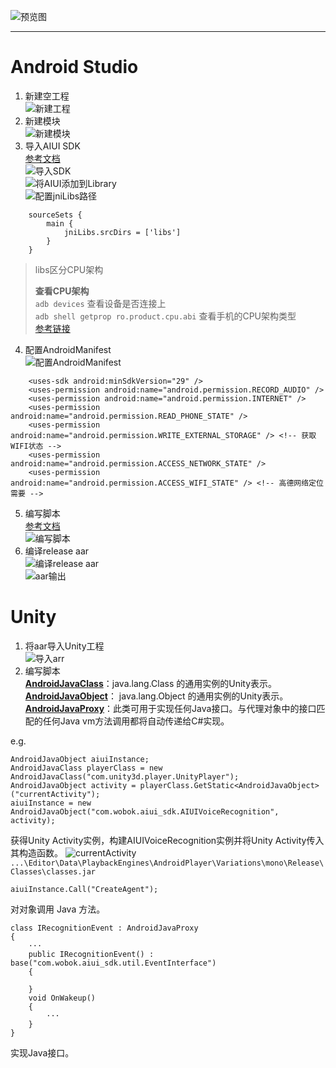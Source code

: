 ![预览图](@image/AIUI%20Voice%20Recognition/apk.png)

---
# Android Studio
1. 新建空工程  
![新建工程](@image/AIUI%20Voice%20Recognition/step01.png)
2. 新建模块  
![新建模块](@image/AIUI%20Voice%20Recognition/step02.png)
3. 导入AIUI SDK  
[参考文档](https://aiui-doc.xf-yun.com/project-1/doc-2/)  
![导入SDK](@image/AIUI%20Voice%20Recognition/step03_01.png)  
![将AIUI添加到Library](@image/AIUI%20Voice%20Recognition/step03_02.png)  
![配置jniLibs路径](@image/AIUI%20Voice%20Recognition/step03_03.png)  
```
    sourceSets {
        main {
            jniLibs.srcDirs = ['libs']
        }
    }
```
>libs区分CPU架构  
>
>**查看CPU架构**  
>`adb devices` 查看设备是否连接上  
>`adb shell getprop ro.product.cpu.abi` 查看手机的CPU架构类型  
>[参考链接](https://zhuanlan.zhihu.com/p/444118258)  

4. 配置AndroidManifest  
![配置AndroidManifest](@image/AIUI%20Voice%20Recognition/step04.png)
```
    <uses-sdk android:minSdkVersion="29" />
    <uses-permission android:name="android.permission.RECORD_AUDIO" />
    <uses-permission android:name="android.permission.INTERNET" />
    <uses-permission android:name="android.permission.READ_PHONE_STATE" />
    <uses-permission android:name="android.permission.WRITE_EXTERNAL_STORAGE" /> <!-- 获取WIFI状态 -->
    <uses-permission android:name="android.permission.ACCESS_NETWORK_STATE" />
    <uses-permission android:name="android.permission.ACCESS_WIFI_STATE" /> <!-- 高德网络定位需要 -->
```
5. 编写脚本  
[参考文档](https://aiui-doc.xf-yun.com/project-1/doc-2/)  
![编写脚本](@image/AIUI%20Voice%20Recognition/step05.png)  
6. 编译release aar  
![编译release aar](@image/AIUI%20Voice%20Recognition/step06_01.png)  
![aar输出](@image/AIUI%20Voice%20Recognition/step06_02.png)
# Unity
1. 将aar导入Unity工程  
![导入arr](@image/AIUI%20Voice%20Recognition/step07.png)
2. 编写脚本  
**[AndroidJavaClass](https://docs.unity3d.com/cn/2021.3/ScriptReference/AndroidJavaClass.html)**：java.lang.Class 的通用实例的Unity表示。  
**[AndroidJavaObject](https://docs.unity3d.com/cn/2021.3/ScriptReference/AndroidJavaObject.html)**： java.lang.Object 的通用实例的Unity表示。  
**[AndroidJavaProxy](https://docs.unity3d.com/cn/2021.3/ScriptReference/AndroidJavaProxy.html)**：此类可用于实现任何Java接口。与代理对象中的接口匹配的任何Java vm方法调用都将自动传递给C#实现。  

e.g.  
```
AndroidJavaObject aiuiInstance;
AndroidJavaClass playerClass = new AndroidJavaClass("com.unity3d.player.UnityPlayer");
AndroidJavaObject activity = playerClass.GetStatic<AndroidJavaObject>("currentActivity");
aiuiInstance = new AndroidJavaObject("com.wobok.aiui_sdk.AIUIVoiceRecognition", activity);
```  
获得Unity Activity实例，构建AIUIVoiceRecognition实例并将Unity Activity传入其构造函数。
![currentActivity](@image/AIUI%20Voice%20Recognition/currentActivity.png)
`...\Editor\Data\PlaybackEngines\AndroidPlayer\Variations\mono\Release\Classes\classes.jar`
```
aiuiInstance.Call("CreateAgent");
```
对对象调用 Java 方法。
```
class IRecognitionEvent : AndroidJavaProxy
{
    ···
    public IRecognitionEvent() : base("com.wobok.aiui_sdk.util.EventInterface")
    {

    }
    void OnWakeup()
    {
        ···
    }
}
```
实现Java接口。
